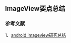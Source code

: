 

## ImageView要点总结


### 参考文献
1、[android imageview研究总结](http://crazyandcoder.tech/2016/04/16/android%20imageview%E7%A0%94%E7%A9%B6%E6%80%BB%E7%BB%93/)         

